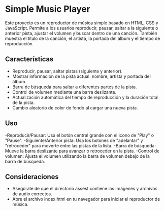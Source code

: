 # Simple Music Player

Este proyecto es un reproductor de música simple basado en HTML, CSS y JavaScript. Permite a los usuarios reproducir, pausar, saltar a la siguiente o anterior pista, ajustar el volumen y buscar dentro de una canción. También muestra el título de la canción, el artista, la portada del álbum y el tiempo de reproducción.

## Características

- Reproducir, pausar, saltar pistas (siguiente y anterior).
- Mostrar información de la pista actual: nombre, artista y portada del álbum.
- Barra de búsqueda para saltar a diferentes partes de la pista.
- Control de volumen mediante una barra deslizante.
- Actualización automática del tiempo de reproducción y la duración total de la pista.
- Cambio aleatorio de color de fondo al cargar una nueva pista.

 ## Uso

-Reproducir/Pausar: Usa el botón central grande con el icono de "Play" o "Pause".
-Siguiente/Anterior pista: Usa los botones de "adelantar" y "retroceder" para moverte entre las pistas de la lista.
-Barra de búsqueda: Mueve la barra deslizante para avanzar o retroceder en la pista.
-Control de volumen: Ajusta el volumen utilizando la barra de volumen debajo de la barra de búsqueda.

 ## Consideraciones

- Asegúrate de que el directorio assest contiene las imágenes y archivos de audio correctos.
- Abre el archivo index.html en tu navegador para iniciar el reproductor de música.
